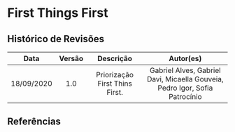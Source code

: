 # First Things First


## Histórico de Revisões

| Data | Versão | Descrição | Autor(es) |
|:----:|:------:|:---------:|:---------:|
| 18/09/2020 | 1.0 | Priorização First Thins First. | Gabriel Alves, Gabriel Davi, Micaella Gouveia, Pedro Igor, Sofia Patrocínio |

## Referências
